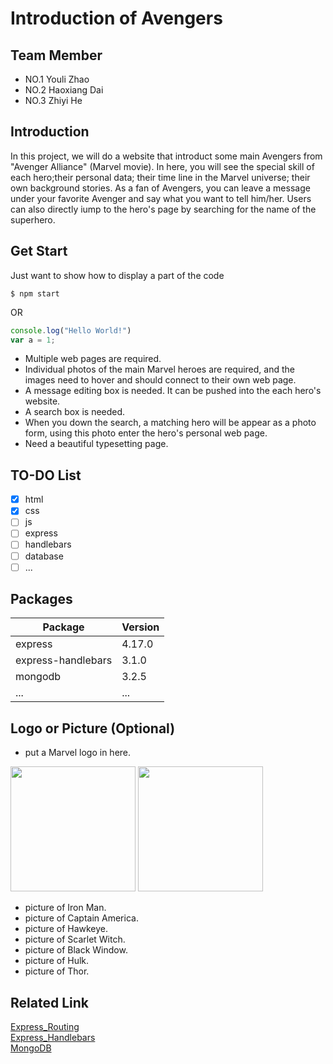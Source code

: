 # Introduction of Avengers
## Team Member
* NO.1 Youli Zhao
* NO.2 Haoxiang Dai
* NO.3 Zhiyi He

## Introduction
In this project, we will do a website that introduct some main Avengers from "Avenger Alliance" (Marvel movie). In here, you will see the special skill of each hero;their personal data; their time line in the Marvel universe; their own background stories. As a fan of Avengers, you can leave a message under your favorite Avenger and say what you want to tell him/her. Users can also directly iump to the hero's page by searching for the name of the superhero.

## Get Start
Just want to show how to display a part of the code
```
$ npm start
```
OR <br>
```javascript
console.log("Hello World!")
var a = 1;
```

* Multiple web pages are required.
* Individual photos of the main Marvel heroes are required, and the images need to hover and should connect to their own web page.
* A message editing box is needed. It can be pushed into the each hero's website.
* A search box is needed.
* When you down the search, a matching hero will be appear as a photo form, using this photo enter the hero's personal web page.
* Need a beautiful typesetting page.


## TO-DO List
- [X] html
- [X] css
- [ ] js
- [ ] express
- [ ] handlebars
- [ ] database
- [ ] ...

## Packages
|Package|Version|
|------|-----|
|express|4.17.0|
|express-handlebars|3.1.0|
|mongodb|3.2.5|
|...|...|
## Logo or Picture (Optional)
* put a Marvel logo in here.

<img src="https://images-na.ssl-images-amazon.com/images/I/61sGr2gd2TL._SX425_.jpg" height="200">  <img src="https://www.redwolf.in/image/catalog/stickers/marvel-avengers-logo-sticker.jpg" height="200"> 

* picture of Iron Man.
* picture of Captain America.
* picture of Hawkeye.
* picture of Scarlet Witch.
* picture of Black Window.
* picture of Hulk.
* picture of Thor.



## Related Link
<a href="https://expressjs.com/en/guide/routing.html">Express_Routing</a><br>
<a href="https://github.com/ericf/express-handlebars">Express_Handlebars</a><br>
<a href="https://docs.mongodb.com/manual/">MongoDB</a>
